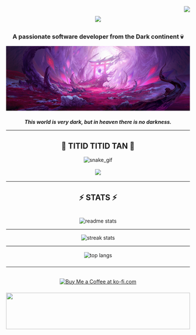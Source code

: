 ###
<img align="right" src="https://visitor-badge.laobi.icu/badge?page_id=DEMONICCA.DEMONICCA" />
<h1 align="center">
<img src="https://readme-typing-svg.herokuapp.com/?font=Righteous&size=50&center=true&vCenter=true&width=10/10&height=70&duration=4000&lines=Hi+There!+👋;+I'm+ILLUMI!;" />
</h1>
<h3 align="center">A passionate software developer from the Dark continent 💀</h3>

![Logo](https://github.com/DEMONICCA/DEMONICCA/blob/main/Logo.jpg?raw=true)
<h5 align="center"> This world is very dark, but in heaven there is no darkness. <hr/>

###
<div align="center">
<h2>🐍 TITID TITID TAN 🐍</h2>

![snake_gif](https://github.com/DEMONICCA/DEMONICCA/blob/output/only-svg/github-contribution-grid-snake-dark.svg)
<br><br>
<img src="https://user-images.githubusercontent.com/74038190/212284158-e840e285-664b-44d7-b79b-e264b5e54825.gif" width="350">
</div>
<hr/>

###
<h2 align="center">⚡ STATS ⚡</h2>
<br>
<div align=center>
<img width=400 src="https://github-readme-stats-salesp07.vercel.app/api?username=DEMONICCA&count_private=true&show_icons=true&theme=nightowl&rank_icon=github&border_radius=10" alt="readme stats" />
<hr/>
<img width=400 src="https://github-readme-streak-stats-salesp07.vercel.app/?user=DEMONICCA&count_private=true&theme=nightowl&border_radius=10" alt="streak stats"/>
<br/>
<hr/>
<img width=400 align="center" src="https://github-readme-stats-salesp07.vercel.app/api/top-langs/?username=DEMONICCA&hide=HTML&langs_count=8&layout=compact&theme=nightowl&border_radius=10&size_weight=0.5&count_weight=0.5&exclude_repo=github-readme-stats" alt="top langs" />
</div>

###
<hr/>
<br/>
<div align="center">
<a href='https://ko-fi.com/illumi666' target='_blank'><img height='64' style='border:0px;height:64px;' src='https://storage.ko-fi.com/cdn/kofi1.png?v=3' border='0' alt='Buy Me a Coffee at ko-fi.com' /></a>

###
<img src="https://raw.githubusercontent.com/matfantinel/matfantinel/master/waves.svg" width="100%" height="100">
